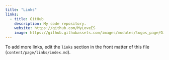 ```yaml
---
title: "Links"
links:
  - title: GitHub
    description: My code repository.
    website: https://github.com/MyLoveES
    image: https://github.githubassets.com/images/modules/logos_page/GitHub-Mark.png
---
```


To add more links, edit the `links` section in the front matter of this file (`content/page/links/index.md`).
